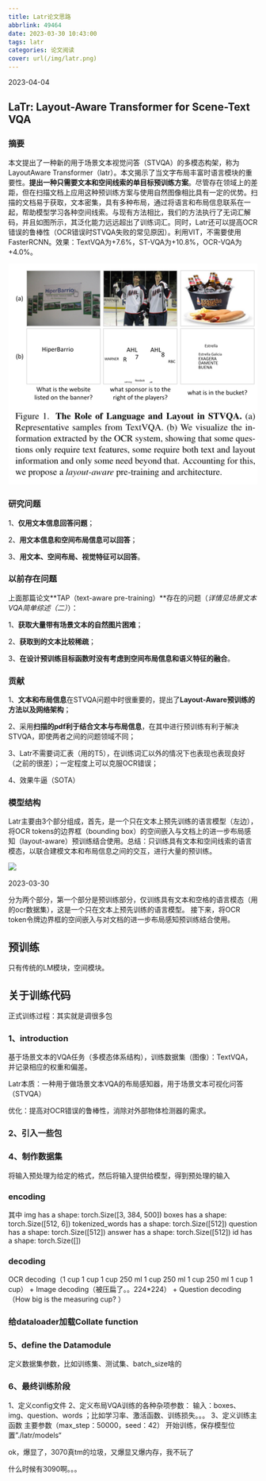 ```yaml
---
title: Latr论文思路
abbrlink: 49464
date: 2023-03-30 10:43:00
tags: latr
categories: 论文阅读
cover: url(/img/latr.png)
---
```


2023-04-04

## LaTr: Layout-Aware Transformer for Scene-Text VQA

### 摘要

本文提出了一种新的用于场景文本视觉问答（STVQA）的多模态构架，称为LayoutAware Transformer（latr）。本文揭示了当文字布局丰富时语言模块的重要性。**提出一种只需要文本和空间线索的单目标预训练方案**。尽管存在领域上的差距，但在扫描文档上应用这种预训练方案与使用自然图像相比具有一定的优势。扫描的文档易于获取，文本密集，具有多种布局，通过将语言和布局信息联系在一起，帮助模型学习各种空间线索。与现有方法相比，我们的方法执行了无词汇解码，并且如图所示，其泛化能力远远超出了训练词汇。同时，Latr还可以提高OCR错误的鲁棒性（OCR错误时STVQA失败的常见原因）。利用VIT，不需要使用FasterRCNN。效果：TextVQA为+7.6%，ST-VQA为+10.8%，OCR-VQA为+4.0%。

![](/img/stvqa.png)

### 研究问题

1、**仅用文本信息回答问题**；

2、**用文本信息和空间布局信息可以回答**；

3、**用文本、空间布局、视觉特征可以回答**。

### 以前存在问题

上面那篇论文**TAP（text-aware pre-training）**存在的问题（*详情见场景文本VQA简单综述（二）*）：

1、**获取大量带有场景文本的自然图片困难**；

2、**获取到的文本比较稀疏**；

3、**在设计预训练目标函数时没有考虑到空间布局信息和语义特征的融合**。

### 贡献

1、**文本和布局信息**在STVQA问题中时很重要的，提出了**Layout-Aware预训练的方法以及网络架构**；

2、采用**扫描的pdf利于结合文本与布局信息**，在其中进行预训练有利于解决STVQA，即使两者之间的问题领域不同；

3、Latr不需要词汇表（用的T5），在训练词汇以外的情况下也表现也表现良好（之前的很差）；一定程度上可以克服OCR错误；

4、效果牛逼（SOTA）

### 模型结构

Latr主要由3个部分组成，首先，是一个只在文本上预先训练的语言模型（左边），将OCR tokens的边界框（bounding box）的空间嵌入与文档上的进一步布局感知（layout-aware）预训练结合使用。总结：只训练具有文本和空间线索的语言模态，以联合建模文本和布局信息之间的交互，进行大量的预训练。

![](/img/latr-1680590385086.png)





2023-03-30

分为两个部分，第一个部分是预训练部分，仅训练具有文本和空格的语言模态（用的ocr数据集），这是一个只在文本上预先训练的语言模型。
接下来，将OCR token令牌边界框的空间嵌入与对文档的进一步布局感知预训练结合使用。

## 预训练

只有传统的LM模块，空间模块。

## 关于训练代码

正式训练过程：其实就是调很多包

### 1、introduction

基于场景文本的VQA任务（多模态体系结构），训练数据集（图像）：TextVQA，并记录相应的权重和偏差。

Latr本质：一种用于做场景文本VQA的布局感知器，用于场景文本可视化问答（STVQA）

优化：提高对OCR错误的鲁棒性，消除对外部物体检测器的需求。

### 2、引入一些包

### 4、制作数据集

将输入预处理为给定的格式，然后将输入提供给模型，得到预处理的输入

### encoding

其中
img has a shape:               torch.Size([3, 384, 500])
boxes has a shape:             torch.Size([512, 6])
tokenized_words has a shape:   torch.Size([512])
question has a shape:          torch.Size([512])
answer has a shape:            torch.Size([512])
id has a shape:                torch.Size([])

### decoding

OCR decoding（1 cup 1 cup 1 cup 250 ml 1 cup 250 ml 1 cup 250 ml 1 cup 1 cup） +
Image decoding（被压扁了。。224*224） +
Question decoding（How big is the measuring cup? ）

### 给dataloader加载Collate function

### 5、define the Datamodule

定义数据集参数，比如训练集、测试集、batch_size啥的


### 6、最终训练阶段

1、定义config文件
2、定义布局VQA训练的各种杂项参数：
输入：boxes、img、question、words ；比如学习率、激活函数、训练损失。。。
3、定义训练主函数
主要参数（max_step：50000，seed：42）
开始训练，保存模型位置”./latr/models“

ok，爆显了，3070真tm的垃圾，又爆显又爆内存，我不玩了

什么时候有3090啊。。。
